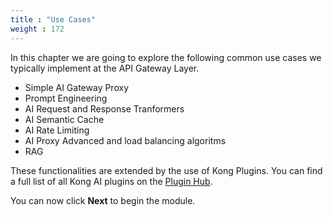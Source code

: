 ```yaml
---
title : "Use Cases"
weight : 172
---
```


In this chapter we are going to explore the following common use cases we typically implement at the API Gateway Layer. 

* Simple AI Gateway Proxy
* Prompt Engineering
* AI Request and Response Tranformers
* AI Semantic Cache
* AI Rate Limiting
* AI Proxy Advanced and load balancing algoritms
* RAG


These functionalities are extended by the use of Kong Plugins. You can find a full list of all Kong AI plugins on the [Plugin Hub](https://docs.konghq.com/hub/?category=ai).

You can now click **Next** to begin the module.